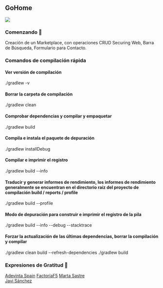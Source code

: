 ## GoHome
![](C:\Users\Desi\Documents\bcnfemtech\goHome/src/main/resources/static/img/gohome.png)


### Comenzando 🚀
Creación de un Marketplace, con operaciones CRUD
Securing Web, Barra de Búsqueda, Formulario para Contacto.

### Comandos de compilación rápida
#### Ver versión de compilación
./gradlew -v
#### Borrar la carpeta de compilación
./gradlew clean
#### Comprobar dependencias y compilar y empaquetar
./gradlew build
#### Compila e instala el paquete de depuración
./gradlew installDebug
#### Compilar e imprimir el registro
./gradlew build --info
#### Traducir y generar informes de rendimiento, los informes de rendimiento generalmente se encuentran en el directorio raíz del proyecto de compilación build / reports / profile
./gradlew build --profile
#### Modo de depuración para construir e imprimir el registro de la pila
./gradlew build --info --debug --stacktrace
#### Forzar la actualización de las últimas dependencias, borrar la compilación y compilar
./gradlew clean build --refresh-dependencies
./gradlew build

### Expresiones de Gratitud 🎁
[Adevinta Spain](https://www.adevinta.es/)
[FactoríaF5](https://github.com/FactoriaF5Code)
[Marta Sastre](https://github.com/msastreharo)  
[Javi Sánchez](https://github.com/jsrois)
